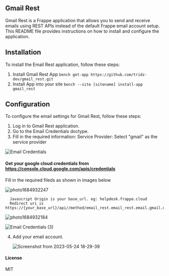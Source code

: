 ## Gmail Rest

Gmail Rest is a Frappe application that allows you to send and receive emails using REST APIs instead of the default Frappe email account setup. This README file provides instructions on how to install and configure the application.

## Installation
To install the Email Rest application, follow these steps:

1. Install Gmail Rest App
```bench get-app https://github.com/tridz-dev/gmail_rest.git```
2. Install App into your site
   ```bench --site [sitename] install-app gmail_rest```
## Configuration
To configure the email settings for Gmail Rest, follow these steps:
1. Log in to Gmail Rest application.
2. Go to the Email Credentials doctype.
3. Fill in the required information:
  Service Provider: Select "gmail" as the service provider
  
  ![Email Credentials](https://github.com/tridz-dev/gmail_rest/assets/73826691/34035a8d-4c03-405f-9f1d-1e43a607135a)
  
  #### Get your google cloud credentials from https://console.cloud.google.com/apis/credentials

  Fill in the required fileds as shown in images below
   
   ![photo1684932247](https://github.com/tridz-dev/gmail_rest/assets/73826691/5b78ca92-1e7a-422b-8dc5-85e8e2988a76)
  
   
      Javascript Origin is your base_url. eg: helpdesk.frappe.cloud
      Redirect uri is https://{your_base_url}/api//method/email_rest.email_rest.email.gmail.oauth.oauth2callback
  
   
   ![photo1684932184](https://github.com/tridz-dev/gmail_rest/assets/73826691/aac6a60e-a0e8-41b9-88d9-7becdf34d4ba)

   
   ![Email Credentials (3)](https://github.com/tridz-dev/gmail_rest/assets/73826691/5c7e94d9-e816-43a0-8528-029e0c8823a9)
   
4. Add your email account.
   
   ![Screenshot from 2023-05-24 18-29-39](https://github.com/tridz-dev/gmail_rest/assets/73826691/a7debdf6-292a-4d50-b125-26d154019de4)


  
  


#### License


MIT
